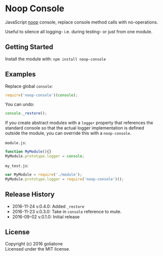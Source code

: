 # Noop Console

JavaScript [noop][wiki] console, replace console method calls with no-operations.

Useful to silence all logging- i.e. during testing- or just from one module.

## Getting Started
Install the module with: `npm install noop-console`

## Examples
Replace global `console`:

```js
require('noop-console')(console);
```

You can undo:

```js
console._restore();
```

If you create abstract modules with a `logger` property that references the standard console so that the actual logger implementation is defined outside the module, you can override this with a `noop-console`.

`module.js`:
```js
function MyModule(){}
MyModule.prototype.logger = console;
```

`my_test.js`:
```javascript
var MyModule = require('./module');
MyModule.prototype.logger = require('noop-console')();
```

## Release History
* 2016-11-24 v.0.4.0: Added `_restore`
* 2016-11-23 v.0.3.0: Take in `console` reference to mute.
* 2016-09-02 v.0.1.0: Initial release

## License
Copyright (c) 2016 goliatone  
Licensed under the MIT license.


[wiki]: https://en.wikipedia.org/wiki/NOP
